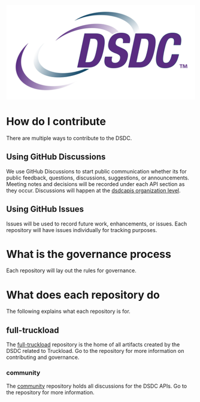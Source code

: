 ![DSDC Logo](DSDClogo.jpg)

# How do I contribute

There are multiple ways to contribute to the DSDC.

## Using GitHub Discussions

We use GitHub Discussions to start public communication whether its for public feedback, questions, discussions, suggestions, or announcements. Meeting notes and decisions will be recorded under each API section as they occur. Discussions will happen at the [dsdcapis organization level](https://github.com/orgs/dsdcapis/discussions).

## Using GitHub Issues

Issues will be used to record future work, enhancements, or issues. Each repository will have issues individually for tracking purposes.

# What is the governance process

Each repository will lay out the rules for governance.

# What does each repository do

The following explains what each repository is for.

## full-truckload

The [full-truckload](https://github.com/dsdcapis/full-truckload) repository is the home of all artifacts created by the DSDC related to Truckload. Go to the repository for more information on contributing and governance.

### community

The [community](https://github.com/dsdcapis/community) repository holds all discussions for the DSDC APIs. Go to the repository for more information.
